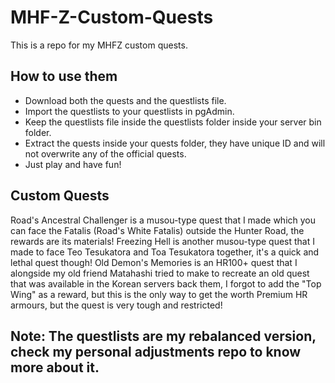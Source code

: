 # MHF-Z-Custom-Quests
This is a repo for my MHFZ custom quests.

## How to use them
* Download both the quests and the questlists file.
* Import the questlists to your questlists in pgAdmin.
* Keep the questlists file inside the questlists folder inside your server bin folder.
* Extract the quests inside your quests folder, they have unique ID and will not overwrite any of the official quests.
* Just play and have fun!

## Custom Quests
Road's Ancestral Challenger is a musou-type quest that I made which you can face the Fatalis (Road's White Fatalis) outside the Hunter Road, the rewards are its materials!
Freezing Hell is another musou-type quest that I made to face Teo Tesukatora and Toa Tesukatora together, it's a quick and lethal quest though!
Old Demon's Memories is an HR100+ quest that I alongside my old friend Matahashi tried to make to recreate an old quest that was available in the Korean servers back them, I forgot to add the "Top Wing" as a reward, but this is the only way to get the worth Premium HR armours, but the quest is very tough and restricted!

## Note: The questlists are my rebalanced version, check my personal adjustments repo to know more about it.
